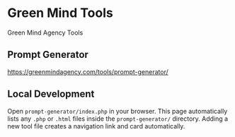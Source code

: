 # Green Mind Tools
Green Mind Agency Tools

## Prompt Generator
https://greenmindagency.com/tools/prompt-generator/

## Local Development
Open `prompt-generator/index.php` in your browser. This page automatically lists
any `.php` or `.html` files inside the `prompt-generator/` directory. Adding a
new tool file creates a navigation link and card automatically.
